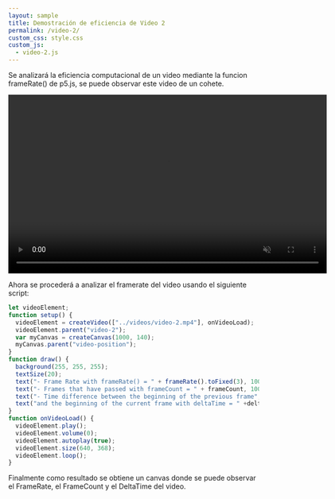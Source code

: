 ```yaml
---
layout: sample
title: Demostración de eficiencia de Video 2
permalink: /video-2/
custom_css: style.css
custom_js:
  - video-2.js
---
```

Se analizará la eficiencia computacional de un video mediante la funcion frameRate() de p5.js, se puede observar este video de un cohete.

<video src="../videos/video-2.mp4" width="640" height="360" autoplay muted loop>
  <!-- <source src="../videos/video-1.mp4" type="video/mp4"> -->
</video>

Ahora se procederá a analizar el framerate del video usando el siguiente script:

```js
let videoElement;
function setup() {
  videoElement = createVideo(["../videos/video-2.mp4"], onVideoLoad);
  videoElement.parent("video-2");
  var myCanvas = createCanvas(1000, 140);
  myCanvas.parent("video-position");
}
function draw() {
  background(255, 255, 255);
  textSize(20);
  text("- Frame Rate with frameRate() = " + frameRate().toFixed(3), 100, 30);
  text("- Frames that have passed with frameCount = " + frameCount, 100, 70);
  text("- Time difference between the beginning of the previous frame",100, 110);
  text("and the beginning of the current frame with deltaTime = " +deltaTime.toFixed(3),100,135);
}
function onVideoLoad() {
  videoElement.play();
  videoElement.volume(0);
  videoElement.autoplay(true);
  videoElement.size(640, 368);
  videoElement.loop();
}
```

Finalmente como resultado se obtiene un canvas donde se puede observar el FrameRate, el FrameCount y el DeltaTime del video.

<div class="sketch-matrix" id='video-2'></div>
<div class="sketch-matrix" id='video-position'></div>